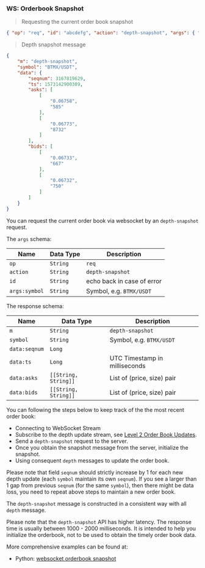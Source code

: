 ### WS: Orderbook Snapshot

> Requesting the current order book snapshot

```json
{ "op": "req", "id": "abcdefg", "action": "depth-snapshot", "args": { "symbol": "BTMX/USDT" } }
```

> Depth snapshot message

```json
{
    "m": "depth-snapshot",
    "symbol": "BTMX/USDT",
    "data": {
        "seqnum": 3167819629,
        "ts": 1573142900389,
        "asks": [
            [
                "0.06758",
                "585"
            ],
            [
                "0.06773",
                "8732"
            ]
        ],
        "bids": [
            [
                "0.06733",
                "667"
            ],
            [
                "0.06732",
                "750"
            ]
        ]
    }
}
```

You can request the current order book via websocket by an `depth-snapshot` request.

The `args` schema:

 Name          | Data Type           | Description
-------------- | ------------------- | -------------------------- 
 `op`          | `String`            | `req`
 `action`      | `String`            | `depth-snapshot`
 `id`          | `String`            | echo back in case of error
 `args:symbol` | `String`            | Symbol, e.g. `BTMX/USDT`

The response schema:

 Name          | Data Type             | Description
-------------- | --------------------- | -----------------------------
 `m`           | `String`              | `depth-snapshot`
 `symbol`      | `String`              | Symbol, e.g. `BTMX/USDT`  
 `data:seqnum` | `Long`                |
 `data:ts`     | `Long`                | UTC Timestamp in milliseconds
 `data:asks`   | `[[String, String]]`  | List of (price, size) pair
 `data:bids`   | `[[String, String]]`  | List of (price, size) pair

You can following the steps below to keep track of the the most recent order book:

* Connecting to WebSocket Stream
* Subscribe to the depth update stream, see [Level 2 Order Book Updates](#channel-level-2-order-book-updates).
* Send a `depth-snapshot` request to the server.
* Once you obtain the snapshot message from the server, initialize the snapshot.
* Using consequent `depth` messages to update the order book.

Please note that field `seqnum` should strictly increase by 1 for each new depth update (each `symbol` maintain its own `seqnum`). 
If you see a larger than 1 gap from previous `seqnum` (for the same `symbol`), then there might be data loss, 
you need to repeat above steps to maintain a new order book.

The `depth-snapshot` message is constructed in a consistent way with all `depth` message. 

Please note that the `depth-snapshot` API has higher latency. The response time is usually between 
1000 - 2000 milliseconds. It is intended to help you initialize the orderbook, not to be used to obtain 
the timely order book data. 

More comprehensive examples can be found at:

* Python: [websocket orderbook snapshot](https://github.com/bitmax-exchange/bitmax-pro-api-demo/blob/master/python/websocket_orderbook_snapshot.py)

